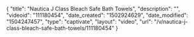 {
    "title": "Nautica J Class Bleach Safe Bath Towels",
    "description": "",
    "videoid": "111180454",
    "date_created": "1502924629",
    "date_modified": "1504247457",
    "type": "captivate",
    "layout": "video",
    "url": "\/v\/nautica-j-class-bleach-safe-bath-towels\/111180454"
}